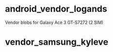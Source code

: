 android_vendor_logands
======================

Vendor blobs for Galaxy Ace 3 GT-S7272 (2 SIM)
# vendor_samsung_kyleve
